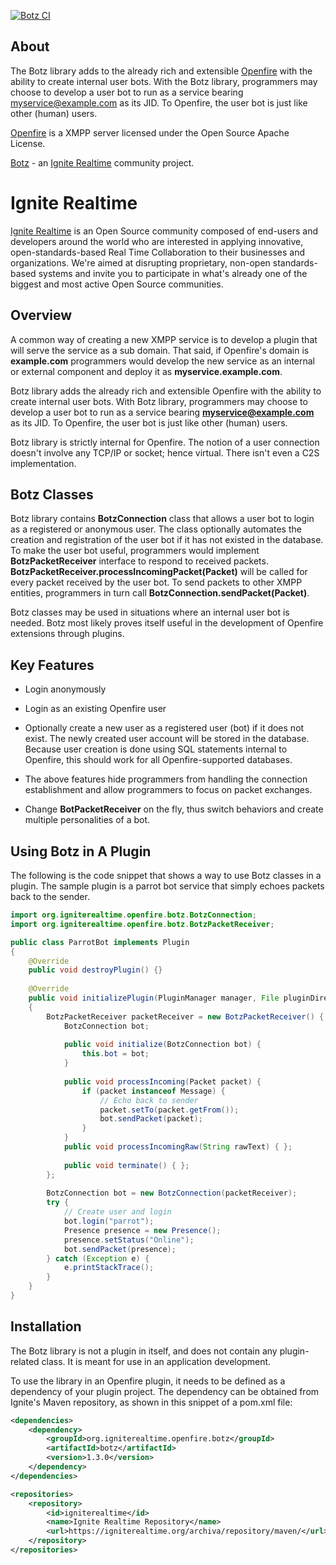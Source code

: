 [![Botz CI](https://github.com/igniterealtime/Botz/workflows/Botz%20CI/badge.svg?branch=main)](https://github.com/igniterealtime/Botz/actions?query=workflow%3A%22Botz+CI%22+branch%3Amain)

About
-----
The Botz library adds to the already rich and extensible [Openfire] with the ability to create internal user bots. With the Botz library, programmers may choose to develop a user bot to run as a service bearing myservice@example.com as its JID. To Openfire, the user bot is just like other (human) users.

[Openfire] is a XMPP server licensed under the Open Source Apache License.

[Botz] - an [Ignite Realtime] community project.

Ignite Realtime
===============

[Ignite Realtime] is an Open Source community composed of end-users and developers around the world who 
are interested in applying innovative, open-standards-based Real Time Collaboration to their businesses and organizations. 
We're aimed at disrupting proprietary, non-open standards-based systems and invite you to participate in what's already one 
of the biggest and most active Open Source communities.

[Botz]: http://www.igniterealtime.org/projects/botz/index.jsp
[Openfire]: http://www.igniterealtime.org/projects/openfire/index.jsp
[Ignite Realtime]: http://www.igniterealtime.org
[XMPP (Jabber)]: http://xmpp.org/

## Overview
A common way of creating a new XMPP service is to develop a plugin that will serve the service as a sub domain. That said, if Openfire's domain is **example.com** programmers would develop the new service as an internal or external component and deploy it as **myservice.example.com**.

Botz library adds the already rich and extensible Openfire with the ability to create internal user bots. With Botz library, programmers may choose to develop a user bot to run as a service bearing **myservice@example.com** as its JID. To Openfire, the user bot is just like other (human) users.

Botz library is strictly internal for Openfire. The notion of a user connection doesn't involve any TCP/IP or socket; hence virtual. There isn't even a C2S implementation.

## Botz Classes
Botz library contains **BotzConnection** class that allows a user bot to login as a registered or anonymous user. The class optionally automates the creation and registration of the user bot if it has not existed in the database. To make the user bot useful, programmers would implement **BotzPacketReceiver** interface to respond to received packets. **BotzPacketReceiver.processIncomingPacket(Packet)** will be called for every packet received by the user bot. To send packets to other XMPP entities, programmers in turn call **BotzConnection.sendPacket(Packet)**.

Botz classes may be used in situations where an internal user bot is needed. Botz most likely proves itself useful in the development of Openfire extensions through plugins.

## Key Features
- Login anonymously

- Login as an existing Openfire user

- Optionally create a new user as a registered user (bot) if it does not exist. The newly created user account will be stored in the database. Because user creation is done using SQL statements internal to Openfire, this should work for all Openfire-supported databases.

- The above features hide programmers from handling the connection establishment and allow programmers to focus on packet exchanges.

- Change **BotPacketReceiver** on the fly, thus switch behaviors and create multiple personalities of a bot.

## Using Botz in A Plugin
The following is the code snippet that shows a way to use Botz classes in a plugin. The sample plugin is a parrot bot service that simply echoes *<message/>* packets back to the sender.

```java
import org.igniterealtime.openfire.botz.BotzConnection;
import org.igniterealtime.openfire.botz.BotzPacketReceiver; 

public class ParrotBot implements Plugin
{
    @Override
    public void destroyPlugin() {}
    
    @Override
    public void initializePlugin(PluginManager manager, File pluginDirectory) 
    {
        BotzPacketReceiver packetReceiver = new BotzPacketReceiver() {
            BotzConnection bot;
            
            public void initialize(BotzConnection bot) {
                this.bot = bot;
            }
            
            public void processIncoming(Packet packet) {
                if (packet instanceof Message) {
                    // Echo back to sender
                    packet.setTo(packet.getFrom());
                    bot.sendPacket(packet);
                }
            }
            public void processIncomingRaw(String rawText) { };
            
            public void terminate() { };
        };  
        
        BotzConnection bot = new BotzConnection(packetReceiver);
        try {
            // Create user and login
            bot.login("parrot");
            Presence presence = new Presence();
            presence.setStatus("Online");
            bot.sendPacket(presence);
        } catch (Exception e) {
            e.printStackTrace();
        }
    }
}
```

## Installation
The Botz library is not a plugin in itself, and does not contain any plugin-related class. It is meant for use in an application development.

To use the library in an Openfire plugin, it needs to be defined as a dependency of your plugin project. The dependency can be obtained from Ignite's Maven repository, as shown in this snippet of a pom.xml file:

```xml
<dependencies>
    <dependency>
        <groupId>org.igniterealtime.openfire.botz</groupId>
        <artifactId>botz</artifactId>
        <version>1.3.0</version>
    </dependency>
</dependencies>

<repositories>
    <repository>
        <id>igniterealtime</id>
        <name>Ignite Realtime Repository</name>
        <url>https://igniterealtime.org/archiva/repository/maven/</url>
    </repository>
</repositories>
```
